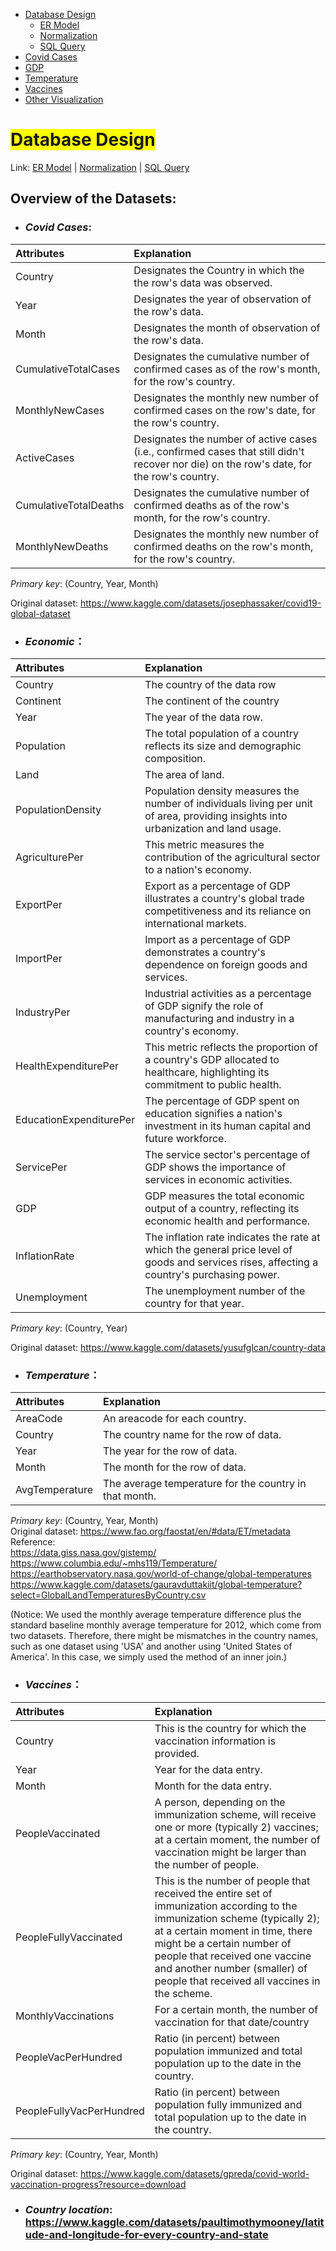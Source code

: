 <link rel="stylesheet" href="style.css">
<nav>
    <ul>
        <li><a href="/Data_Visualization_Covid_Temp_GDP/">Database Design</a>
            <ul>
                <li><a href="/Data_Visualization_Covid_Temp_GDP/ER/">ER Model</a></li>
                <li><a href="/Data_Visualization_Covid_Temp_GDP/Norm/">Normalization</a></li>
                <li><a href="/Data_Visualization_Covid_Temp_GDP/Query/">SQL Query</a></li>
            </ul>
        </li>
        <li><a href="/Data_Visualization_Covid_Temp_GDP/Cases/">Covid Cases</a></li>
        <li><a href="/Data_Visualization_Covid_Temp_GDP/GDP/">GDP</a></li>
        <li><a href="//Data_Visualization_Covid_Temp_GDPTemp/">Temperature</a></li>
        <li><a href="/Data_Visualization_Covid_Temp_GDP/Vac/">Vaccines</a></li>
        <li><a href="/Data_Visualization_Covid_Temp_GDP/Visual/">Other Visualization</a></li>
    </ul>
</nav>



# <span style="background-color: yellow;">Database Design</span>
Link: [ER Model](ER/ "Link to ER Model") | [Normalization](Norm/ "Link to Normalization") | [SQL Query](Query/ "Link to SQL Query")

## Overview of the Datasets:
- ### *Covid Cases*:

| Attributes               | Explanation                                                                     |
| :----------------------- | :------------------------------------------------------------------------------ |
| Country                  | Designates the Country in which the the row's data was observed.              |
| Year                     | Designates the year of observation of the row's data.                         |
| Month                    | Designates the month of observation of the row's data.                        |
| CumulativeTotalCases     | Designates the cumulative number of confirmed cases as of the row's month, for the row's country.|
| MonthlyNewCases          | Designates the monthly new number of confirmed cases on the row's date, for the row's country.|
| ActiveCases              | Designates the number of active cases (i.e., confirmed cases that still didn't recover nor die) on the row's date, for the row's country.|
| CumulativeTotalDeaths    | Designates the cumulative number of confirmed deaths as of the row's month, for the row's country.|
| MonthlyNewDeaths         | Designates the monthly new number of confirmed deaths on the row's month, for the row's country.|

*Primary key*: (Country, Year, Month)

Original dataset: https://www.kaggle.com/datasets/josephassaker/covid19-global-dataset


- ### *Economic*：

| Attributes               | Explanation                                                                     |
| :----------------------- | :------------------------------------------------------------------------------ |
| Country                  | The country of the data row                                                     |
| Continent                | The continent of the country                                                    |
| Year                     | The year of the data row.                                                       |
| Population               | The total population of a country reflects its size and demographic composition.|
| Land                     | The area of land.                                                             |
| PopulationDensity        | Population density measures the number of individuals living per unit of area, providing insights into urbanization and land usage.|
| AgriculturePer           | This metric measures the contribution of the agricultural sector to a nation's economy.|
| ExportPer                | Export as a percentage of GDP illustrates a country's global trade competitiveness and its reliance on international markets.|
| ImportPer                | Import as a percentage of GDP demonstrates a country's dependence on foreign goods and services.|
| IndustryPer              | Industrial activities as a percentage of GDP signify the role of manufacturing and industry in a country's economy.|
| HealthExpenditurePer     | This metric reflects the proportion of a country's GDP allocated to healthcare, highlighting its commitment to public health.|
| EducationExpenditurePer  | The percentage of GDP spent on education signifies a nation's investment in its human capital and future workforce.|
| ServicePer               | The service sector's percentage of GDP shows the importance of services in economic activities.|
| GDP                      | GDP measures the total economic output of a country, reflecting its economic health and performance.|
| InflationRate            | The inflation rate indicates the rate at which the general price level of goods and services rises, affecting a country's purchasing power.|
| Unemployment             | The unemployment number of the country for that year.                         |

*Primary key*: (Country, Year)

Original dataset: https://www.kaggle.com/datasets/yusufglcan/country-data


- ### *Temperature*：

| Attributes               | Explanation                                                                     |
| :----------------------- | :------------------------------------------------------------------------------ |
| AreaCode                 | An areacode for each country.                                                 |
| Country                  | The country name for the row of data.                                         |
| Year                     | The year for the row of data.                                                 |
| Month                    | The month for the row of data.                                                |
| AvgTemperature           | The average temperature for the country in that month.                        |

*Primary key*: (Country, Year, Month)<br>
Original dataset: https://www.fao.org/faostat/en/#data/ET/metadata<br>
Reference:<br>
https://data.giss.nasa.gov/gistemp/<br>
https://www.columbia.edu/~mhs119/Temperature/<br>
https://earthobservatory.nasa.gov/world-of-change/global-temperatures<br>
https://www.kaggle.com/datasets/gauravduttakiit/global-temperature?select=GlobalLandTemperaturesByCountry.csv<br>

(Notice: We used the monthly average temperature difference plus the standard baseline monthly average temperature for 2012, which come from two datasets. Therefore, there might be mismatches in the country names, such as one dataset using 'USA' and another using 'United States of America'. In this case, we simply used the method of an inner join.)

- ### *Vaccines*：

| Attributes               | Explanation                                                                     |
| :----------------------- | :------------------------------------------------------------------------------ |
| Country                  | This is the country for which the vaccination information is provided.         |
| Year                     | Year for the data entry.                                                       |
| Month                    | Month for the data entry.                                                      |
| PeopleVaccinated         | A person, depending on the immunization scheme, will receive one or more (typically 2) vaccines; at a certain moment, the number of vaccination might be larger than the number of people.|
| PeopleFullyVaccinated    | This is the number of people that received the entire set of immunization according to the immunization scheme (typically 2); at a certain moment in time, there might be a certain number of people that received one vaccine and another number (smaller) of people that received all vaccines in the scheme.|
| MonthlyVaccinations      | For a certain month, the number of vaccination for that date/country           |
| PeopleVacPerHundred      | Ratio (in percent) between population immunized and total population up to the date in the country.|
| PeopleFullyVacPerHundred | Ratio (in percent) between population fully immunized and total population up to the date in the country.|

*Primary key*: (Country, Year, Month)
				
Original dataset: https://www.kaggle.com/datasets/gpreda/covid-world-vaccination-progress?resource=download

- ### *Country location*: https://www.kaggle.com/datasets/paultimothymooney/latitude-and-longitude-for-every-country-and-state
